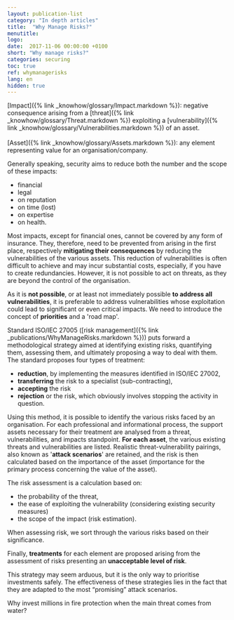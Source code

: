 ```yaml
---
layout: publication-list
category: "In depth articles"
title:  "Why Manage Risks?"
menutitle:
logo:
date:  2017-11-06 00:00:00 +0100
short: "Why manage risks?"
categories: securing
toc: true
ref: whymanagerisks
lang: en
hidden: true
---
```

<!-- <div style="border: 1px solid #000000; padding: 10px;"> -->

[Impact]({% link _knowhow/glossary/Impact.markdown %}): negative consequence arising from a [threat]({% link _knowhow/glossary/Threat.markdown %}) exploiting a [vulnerability]({% link _knowhow/glossary/Vulnerabilities.markdown %}) of an asset.<br /><br />
[Asset]({% link _knowhow/glossary/Assets.markdown %}): any element representing value for an organisation/company.

<!-- </div> -->

Generally speaking, security aims to reduce both the number and the scope of these impacts:

* financial
* legal
* on reputation
* on time (lost)
* on expertise
* on health.

Most impacts, except for financial ones, cannot be covered by any form of insurance. They, therefore, need to be prevented from arising in the first place, respectively **mitigating their consequences** by reducing the vulnerabilities of the various assets. This reduction of vulnerabilities is often difficult to achieve and may incur substantial costs, especially, if you have to create redundancies. However, it is not possible to act on threats, as they are beyond the control of the organisation.

As it is **not possible**, or at least not immediately possible **to address all vulnerabilities**, it is preferable to address vulnerabilities whose exploitation could lead to significant or even critical impacts. We need to introduce the concept of **priorities** and a 'road map'.

Standard ISO/IEC 27005 ([risk management]({% link _publications/WhyManageRisks.markdown %})) puts forward a methodological strategy aimed at identifying existing risks, quantifying them, assessing them, and ultimately proposing a way to deal with them. The standard proposes four types of treatment:

* **reduction**, by implementing the measures identified in ISO/IEC 27002,
* **transferring** the risk to a specialist (sub-contracting),
* **accepting** the risk
* **rejection** or the risk, which obviously involves stopping the activity in question.

Using this method, it is possible to identify the various risks faced by an organisation. For each professional and informational process, the support assets necessary for their treatment are analysed from a threat, vulnerabilities, and impacts standpoint. **For each asset**, the various existing threats and vulnerabilities are listed. Realistic threat-vulnerability pairings, also known as '**attack scenarios**' are retained, and the risk is then calculated based on the importance of the asset (importance for the primary process concerning the value of the asset).

The risk assessment is a calculation based on:

* the probability of the threat,
* the ease of exploiting the vulnerability (considering existing security measures)
* the scope of the impact (risk estimation).

When assessing risk, we sort through the various risks based on their significance.

Finally, **treatments** for each element are proposed arising from the assessment of risks presenting an **unacceptable level of risk**.

This strategy may seem arduous, but it is the only way to prioritise investments safely. The effectiveness of these strategies lies in the fact that they are adapted to the most “promising” attack scenarios.

Why invest millions in fire protection when the main threat comes from water?
